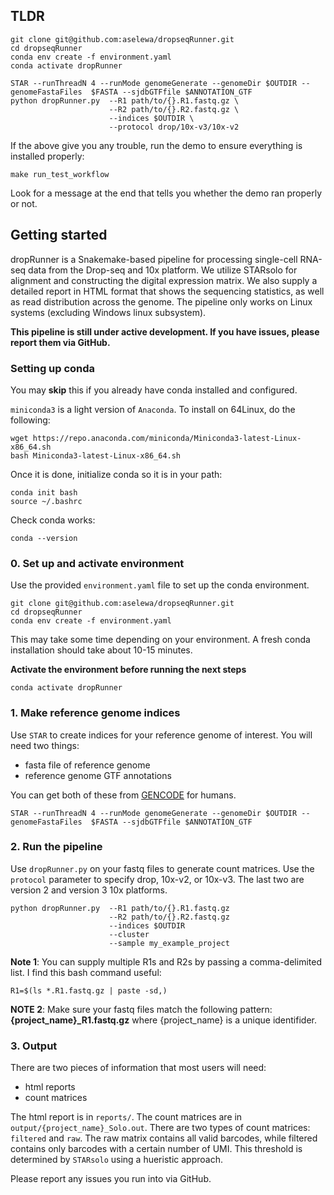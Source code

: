 ## TLDR

```
git clone git@github.com:aselewa/dropseqRunner.git
cd dropseqRunner
conda env create -f environment.yaml
conda activate dropRunner

STAR --runThreadN 4 --runMode genomeGenerate --genomeDir $OUTDIR --genomeFastaFiles  $FASTA --sjdbGTFfile $ANNOTATION_GTF 
python dropRunner.py  --R1 path/to/{}.R1.fastq.gz \
                      --R2 path/to/{}.R2.fastq.gz \
                      --indices $OUTDIR \
                      --protocol drop/10x-v3/10x-v2
```

If the above give you any trouble, run the demo to ensure everything is installed properly:
```
make run_test_workflow
```
Look for a message at the end that tells you whether the demo ran properly or not.

## Getting started

dropRunner is a Snakemake-based pipeline for processing single-cell RNA-seq data from the Drop-seq and 10x platform. We utilize STARsolo for alignment and constructing the digital expression matrix. We also supply a detailed report in HTML format that shows the sequencing statistics, as well as read distribution across the genome. The pipeline only works on Linux systems (excluding Windows linux subsystem).

**This pipeline is still under active development. If you have issues, please report them via GitHub.** 

### Setting up conda

You may **skip** this if you already have conda installed and configured.
 
`miniconda3` is a light version of `Anaconda`. To install on 64Linux, do the following:

```
wget https://repo.anaconda.com/miniconda/Miniconda3-latest-Linux-x86_64.sh
bash Miniconda3-latest-Linux-x86_64.sh
```
Once it is done, initialize conda so it is in your path:

```
conda init bash
source ~/.bashrc
```

Check conda works:

```
conda --version
```

### 0. Set up and activate environment

Use the provided `environment.yaml` file to set up the conda environment.

```
git clone git@github.com:aselewa/dropseqRunner.git
cd dropseqRunner
conda env create -f environment.yaml
```
This may take some time depending on your environment. A fresh conda installation should take about 10-15 minutes. 

**Activate the environment before running the next steps**

```
conda activate dropRunner
```

### 1. Make reference genome indices

Use `STAR` to create indices for your reference genome of interest. You will need two things:

* fasta file of reference genome
* reference genome GTF annotations

You can get both of these from [GENCODE](https://www.gencodegenes.org/human/) for humans.

```
STAR --runThreadN 4 --runMode genomeGenerate --genomeDir $OUTDIR --genomeFastaFiles  $FASTA --sjdbGTFfile $ANNOTATION_GTF 
```

### 2. Run the pipeline

Use `dropRunner.py` on your fastq files to generate count matrices. Use the `protocol` parameter to specify drop, 10x-v2, or 10x-v3. The last two are version 2 and version 3 10x platforms.

```
python dropRunner.py  --R1 path/to/{}.R1.fastq.gz
                      --R2 path/to/{}.R2.fastq.gz
                      --indices $OUTDIR
                      --cluster
                      --sample my_example_project
```

**Note 1**: You can supply multiple R1s and R2s by passing a comma-delimited list. I find this bash command useful:

```
R1=$(ls *.R1.fastq.gz | paste -sd,)
```

**NOTE 2**: Make sure your fastq files match the following pattern: **{project_name}_R1.fastq.gz** where {project_name} is a unique identifider.

### 3. Output

There are two pieces of information that most users will need:

* html reports
* count matrices

The html report is in `reports/`. The count matrices are in `output/{project_name}_Solo.out`. There are two types of count matrices: `filtered` and `raw`. The raw matrix contains all valid barcodes, while filtered contains only barcodes with a certain number of UMI. This threshold is determined by `STARsolo` using a hueristic approach.

Please report any issues you run into via GitHub.
